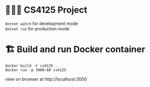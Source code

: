 # 🧑🏻‍💻 CS4125 Project

`dotnet watch` for development mode  
`dotnet run` for production mode

# 🏗️ Build and run Docker container

`docker build -t cs4125 .`  
`docker run -p 3000:80 cs4125`

view on browser at http://localhost:3000  